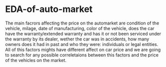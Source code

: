 # EDA-of-auto-market  
The main facrors affecting the price on the automarket are condition of the vehicle, milage, date of manufacturing, color of the vehicle, does the car have the warranty/extended warranty and has it or not been serviced under the warranty by its dealer, wether the car was in accidents, how many owners does it had in past and who they were: individuals or legal entities. All of this factors mights have different affect on car price and we are going to search for any possible correletaions between this factors and the price of the vehicles on the market.
